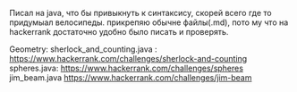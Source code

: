 Писал на java, что бы привыкнуть к синтаксису, скорей всего где то придумыал велосипеды.
прикрепяю обычне файлы(.md), пото му что на hackerrank достаточно удобно было писать и проверять. 


Geometry:
sherlock_and_counting.java :  https://www.hackerrank.com/challenges/sherlock-and-counting
spheres.java:       https://www.hackerrank.com/challenges/spheres
jim_beam.java https://www.hackerrank.com/challenges/jim-beam
